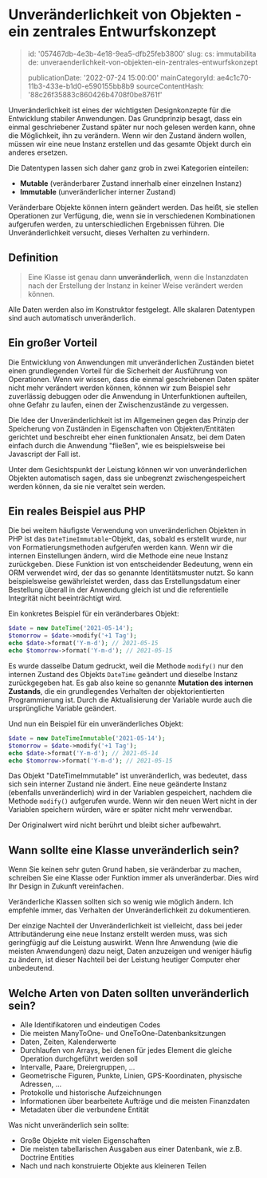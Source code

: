 Unveränderlichkeit von Objekten - ein zentrales Entwurfskonzept
===============================================================

> id: '057467db-4e3b-4e18-9ea5-dfb25feb3800'
> slug:
> 	cs: immutabilita
> 	de: unveraenderlichkeit-von-objekten-ein-zentrales-entwurfskonzept
> 
> publicationDate: '2022-07-24 15:00:00'
> mainCategoryId: ae4c1c70-11b3-433e-b1d0-e590155bb8b9
> sourceContentHash: '88c26f35883c860426b4708f0be8761f'

Unveränderlichkeit ist eines der wichtigsten Designkonzepte für die Entwicklung stabiler Anwendungen. Das Grundprinzip besagt, dass ein einmal geschriebener Zustand später nur noch gelesen werden kann, ohne die Möglichkeit, ihn zu verändern. Wenn wir den Zustand ändern wollen, müssen wir eine neue Instanz erstellen und das gesamte Objekt durch ein anderes ersetzen.

Die Datentypen lassen sich daher ganz grob in zwei Kategorien einteilen:

- **Mutable** (veränderbarer Zustand innerhalb einer einzelnen Instanz)
- **Immutable** (unveränderlicher interner Zustand)

Veränderbare Objekte können intern geändert werden. Das heißt, sie stellen Operationen zur Verfügung, die, wenn sie in verschiedenen Kombinationen aufgerufen werden, zu unterschiedlichen Ergebnissen führen. Die Unveränderlichkeit versucht, dieses Verhalten zu verhindern.

Definition
--------

> Eine Klasse ist genau dann **unveränderlich**, wenn die Instanzdaten nach der Erstellung der Instanz in keiner Weise verändert werden können.

Alle Daten werden also im Konstruktor festgelegt. Alle skalaren Datentypen sind auch automatisch unveränderlich.

Ein großer Vorteil
--------------

Die Entwicklung von Anwendungen mit unveränderlichen Zuständen bietet einen grundlegenden Vorteil für die Sicherheit der Ausführung von Operationen. Wenn wir wissen, dass die einmal geschriebenen Daten später nicht mehr verändert werden können, können wir zum Beispiel sehr zuverlässig debuggen oder die Anwendung in Unterfunktionen aufteilen, ohne Gefahr zu laufen, einen der Zwischenzustände zu vergessen.

Die Idee der Unveränderlichkeit ist im Allgemeinen gegen das Prinzip der Speicherung von Zuständen in Eigenschaften von Objekten/Entitäten gerichtet und beschreibt eher einen funktionalen Ansatz, bei dem Daten einfach durch die Anwendung "fließen", wie es beispielsweise bei Javascript der Fall ist.

Unter dem Gesichtspunkt der Leistung können wir von unveränderlichen Objekten automatisch sagen, dass sie unbegrenzt zwischengespeichert werden können, da sie nie veraltet sein werden.

Ein reales Beispiel aus PHP
--------------------

Die bei weitem häufigste Verwendung von unveränderlichen Objekten in PHP ist das `DateTimeImmutable`-Objekt, das, sobald es erstellt wurde, nur von Formatierungsmethoden aufgerufen werden kann. Wenn wir die internen Einstellungen ändern, wird die Methode eine neue Instanz zurückgeben. Diese Funktion ist von entscheidender Bedeutung, wenn ein ORM verwendet wird, der das so genannte Identitätsmuster nutzt. So kann beispielsweise gewährleistet werden, dass das Erstellungsdatum einer Bestellung überall in der Anwendung gleich ist und die referentielle Integrität nicht beeinträchtigt wird.

Ein konkretes Beispiel für ein veränderbares Objekt:

```php
$date = new DateTime('2021-05-14');
$tomorrow = $date->modify('+1 Tag');
echo $date->format('Y-m-d'); // 2021-05-15
echo $tomorrow->format('Y-m-d'); // 2021-05-15
```

Es wurde dasselbe Datum gedruckt, weil die Methode `modify()` nur den internen Zustand des Objekts `DateTime` geändert und dieselbe Instanz zurückgegeben hat. Es gab also keine so genannte **Mutation des internen Zustands**, die ein grundlegendes Verhalten der objektorientierten Programmierung ist. Durch die Aktualisierung der Variable wurde auch die ursprüngliche Variable geändert.

Und nun ein Beispiel für ein unveränderliches Objekt:

```php
$date = new DateTimeImmutable('2021-05-14');
$tomorrow = $date->modify('+1 Tag');
echo $date->format('Y-m-d'); // 2021-05-14
echo $tomorrow->format('Y-m-d'); // 2021-05-15
```

Das Objekt "DateTimeImmutable" ist unveränderlich, was bedeutet, dass sich sein interner Zustand nie ändert. Eine neue geänderte Instanz (ebenfalls unveränderlich) wird in der Variablen gespeichert, nachdem die Methode `modify()` aufgerufen wurde. Wenn wir den neuen Wert nicht in der Variablen speichern würden, wäre er später nicht mehr verwendbar.

Der Originalwert wird nicht berührt und bleibt sicher aufbewahrt.

Wann sollte eine Klasse unveränderlich sein?
---------------------------

Wenn Sie keinen sehr guten Grund haben, sie veränderbar zu machen, schreiben Sie eine Klasse oder Funktion immer als unveränderbar. Dies wird Ihr Design in Zukunft vereinfachen.

Veränderliche Klassen sollten sich so wenig wie möglich ändern. Ich empfehle immer, das Verhalten der Unveränderlichkeit zu dokumentieren.

Der einzige Nachteil der Unveränderlichkeit ist vielleicht, dass bei jeder Attributänderung eine neue Instanz erstellt werden muss, was sich geringfügig auf die Leistung auswirkt. Wenn Ihre Anwendung (wie die meisten Anwendungen) dazu neigt, Daten anzuzeigen und weniger häufig zu ändern, ist dieser Nachteil bei der Leistung heutiger Computer eher unbedeutend.

Welche Arten von Daten sollten unveränderlich sein?
------------------------------------

- Alle Identifikatoren und eindeutigen Codes
- Die meisten ManyToOne- und OneToOne-Datenbanksitzungen
- Daten, Zeiten, Kalenderwerte
- Durchlaufen von Arrays, bei denen für jedes Element die gleiche Operation durchgeführt werden soll
- Intervalle, Paare, Dreiergruppen, ...
- Geometrische Figuren, Punkte, Linien, GPS-Koordinaten, physische Adressen, ...
- Protokolle und historische Aufzeichnungen
- Informationen über bearbeitete Aufträge und die meisten Finanzdaten
- Metadaten über die verbundene Entität

Was nicht unveränderlich sein sollte:

- Große Objekte mit vielen Eigenschaften
- Die meisten tabellarischen Ausgaben aus einer Datenbank, wie z.B. Doctrine Entities
- Nach und nach konstruierte Objekte aus kleineren Teilen
